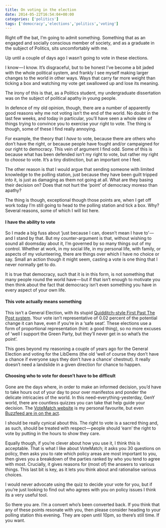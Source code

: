 ```yaml
---
title: On voting in the election
date: 2014-05-22T16:54:04+00:00
categories: ['politics']
tags: ['democracy','elections','politics','voting']
---
```

Right off the bat, I’m going to admit something. Something that as an engaged and socially conscious member of society, and as a graduate in the subject of Politics, sits uncomfortably with me.

Up until a couple of days ago I wasn’t going to vote in these elections.

I know — I know. It’s disgraceful, but to be honest I’ve become a bit jaded with the whole political system, and frankly I see myself making larger changes to the world in other ways. Ways that carry far more weight than ticking a box and watching my vote get swallowed up and lose its meaning.

The irony of this is that, as a Politics student, my undergraduate dissertation was on the subject of political apathy in young people.

In defence of my old opinion, though, there are a number of apparently good reasons why me not voting isn’t the end of the world. No doubt in the last few weeks, and today in particular, you’ll have seen a whole slew of things trying to convince you to exercise your right to vote. The thing is though, some of these I find really annoying.

For example, the theory that I _have_ to vote, because there are others who don’t have the right, or because people have fought and/or campaigned for our right to democracy. This vein of argument I find odd. Some of this is because what has been defended isn’t my right to vote, but rather my right to _choose_ to vote. It’s a tiny distinction, but an important one I feel.

The other reason is that I would argue that sending someone with limited knowledge to the polling station, just because they have been guilt tripped into it, is just as damaging as them not going at all. What are they basing their decision on? Does that not hurt the ‘point’ of democracy moreso than apathy?

The thing is though, exceptional though those points are, when I get off work today I’m still going to head to the polling station and tick a box. Why? Several reasons, some of which I will list here.

#### I have the ability to&nbsp;vote

So I made a big fuss about ‘just because I can, doesn’t mean I have to’ — and I stand by that. But my counter-argument is that, without wishing to sound all doomsday about it, I’m governed by so many things out of my control. Whether at work, in my social life, in my personal life, with family, or aspects of my volunteering, there are things over which I have no choice or say. Small an action though it might seem, casting a vote is one thing that I never normally get to do.

It is true that democracy, such that it is in this form, is not something that many people round the world have — but if that isn’t enough to motivate you then think about the fact that democracy isn’t even something you have in every aspect of your own life.

#### This vote actually means something

This isn’t a General Election, with its stupid [Quidditch-style First Past The Post system](https://willchurchill.co.uk/musings/on-the-election-and-hung-parliaments). Your vote isn’t representative of 0.02 percent of the potential change it can have, even if you’re in a ‘safe seat’. These elections use a form of proportional representation (hint: a good thing), so no more excuses of ‘well I support the Green Party, but they’ll never get in so what’s the point’.

This goes beyond my reasoning a couple of years ago for the General Election and voting for the LibDems (the old ‘well of course they don’t have a chance if everyone says they don’t have a chance’ chestnut). It really doesn’t need a landslide in a given direction for chance to happen.

#### Choosing who to vote for doesn’t have to be difficult

Gone are the days where, in order to make an informed decision, you’d have to take hours out of your day to pour over manifestos and ponder the delicate intricacies of the world. In this need-everything-yesterday, GenY world, there are countless quizzes you can take that help guide your decision. The [VoteMatch website](http://www.votematch.org.uk/) is my personal favourite, but even [Buzzfeed are in on the act](http://www.buzzfeed.com/jimwaterson/which-party-should-you-actually-vote-for?bffbuk).

I should be really cynical about this. The right to vote is a sacred thing and, as such, should be treated with respect — people should ‘earn’ the right to vote by putting in the hours to show they care.

Equally though, if you’re clever about how you use it, I think this is acceptable. That is what I like about VoteMatch; it asks you 30 questions on policy, then asks you to rate which policy areas are most important to you, then gives you a breakdown of the parties ranked by who you tend to agree with most. Crucially, it gives reasons for (most of) the answers to various things. This last bit is key, as it lets you think about and rationalise various choices.

I would never advocate using the quiz to decide your vote for you, but if you’re just looking to find out who agrees with you on policy issues I think its a very useful tool.

So there you are. I’m a convert who’s been converted back. If you think that any of these points resonate with you, then please consider heading to your polling station this evening. They are open until 10pm, so there’s still time. If you want.